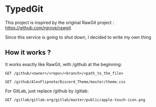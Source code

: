 # TypedGit
This project is inspired by the original RawGit project : https://github.com/rgrove/rawgit

Since this service is going to shut down, I decided to write my own thing

## How it works ?
It works exactly like RawGit, with /github at the beginning:
```
GET /github/<owner>/<repo>/<branch>/<path_to_the_file>

GET /github/AlexFlipnote/Discord_Theme/master/theme.css
```

For GitLab, just replace /github by /gitlab:
```
GET /gitlab/gitlab-org/gitlab/master/public/apple-touch-icon.png
```
